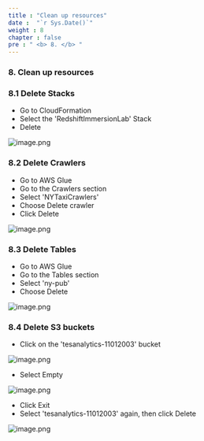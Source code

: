```yaml
---
title : "Clean up resources"
date :  "`r Sys.Date()`" 
weight : 8
chapter : false
pre : " <b> 8. </b> "
---
```


### **8. Clean up resources**

### **8.1 Delete Stacks**

- Go to CloudFormation
- Select the 'RedshiftImmersionLab' Stack
- Delete

![image.png](/images/8/8-1.png)

### **8.2 Delete Crawlers**
 
- Go to AWS Glue
- Go to the Crawlers section
- Select 'NYTaxiCrawlers'
- Choose Delete crawler
- Click Delete
  
![image.png](/images/8/8-2.png)

### **8.3 Delete Tables**

- Go to AWS Glue
- Go to the Tables section
- Select 'ny-pub'
- Choose Delete

![image.png](/images/8/8-3.png)

### **8.4 Delete S3 buckets**

- Click on the 'tesanalytics-11012003' bucket

![image.png](/images/8/8-4.png)

- Select Empty
  
![image.png](/images/8/8-5.png)

- Click Exit
- Select 'tesanalytics-11012003' again, then click Delete

![image.png](/images/8/8-6.png)




